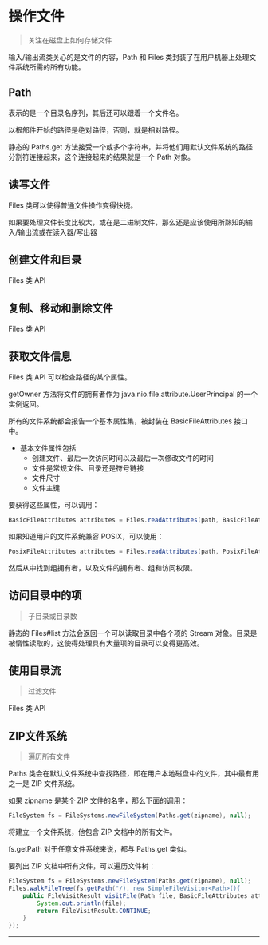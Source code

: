 #   操作文件

>   关注在磁盘上如何存储文件

输入/输出流类关心的是文件的内容，Path 和 Files 类封装了在用户机器上处理文件系统所需的所有功能。

##  Path

表示的是一个目录名序列，其后还可以跟着一个文件名。

以根部件开始的路径是绝对路径，否则，就是相对路径。

静态的 Paths.get 方法接受一个或多个字符串，并将他们用默认文件系统的路径分割符连接起来，这个连接起来的结果就是一个 Path 对象。

##  读写文件

Files 类可以使得普通文件操作变得快捷。

如果要处理文件长度比较大，或在是二进制文件，那么还是应该使用所熟知的输入/输出流或在读入器/写出器

##  创建文件和目录

Files 类 API

##  复制、移动和删除文件

Files 类 API

##  获取文件信息

Files 类 API 可以检查路径的某个属性。

getOwner 方法将文件的拥有者作为 java.nio.file.attribute.UserPrincipal 的一个实例返回。

所有的文件系统都会报告一个基本属性集，被封装在 BasicFileAttributes 接口中。

-   基本文件属性包括
    -   创建文件、最后一次访问时间以及最后一次修改文件的时间
    -   文件是常规文件、目录还是符号链接
    -   文件尺寸
    -   文件主键

要获得这些属性，可以调用：

```Java
BasicFileAttributes attributes = Files.readAttributes(path, BasicFileAttributes.class);
```

如果知道用户的文件系统兼容 POSIX，可以使用：

```Java
PosixFileAttributes attributes = Files.readAttributes(path, PosixFileAttributes.class);
```

然后从中找到组拥有者，以及文件的拥有者、组和访问权限。

##  访问目录中的项

>   子目录或目录数

静态的 Files#list 方法会返回一个可以读取目录中各个项的 Stream<Path> 对象。目录是被惰性读取的，这使得处理具有大量项的目录可以变得更高效。


##  使用目录流

>   过滤文件

Files 类 API

##  ZIP文件系统

>   遍历所有文件

Paths 类会在默认文件系统中查找路径，即在用户本地磁盘中的文件，其中最有用之一是 ZIP 文件系统。

如果 zipname 是某个 ZIP 文件的名字，那么下面的调用：

```Java
FileSystem fs = FileSystems.newFileSystem(Paths.get(zipname), null);
```

将建立一个文件系统，他包含 ZIP 文档中的所有文件。

fs.getPath 对于任意文件系统来说，都与 Paths.get 类似。

要列出 ZIP 文档中所有文件，可以遍历文件树：

```Java
FileSystem fs = FileSystems.newFileSystem(Paths.get(zipname), null);
Files.walkFileTree(fs.getPath("/), new SimpleFileVisitor<Path>(){
    public FileVisitResult visitFile(Path file, BasicFileAttributes attrs) throws IOException {
        System.out.println(file);
        return FileVisitResult.CONTINUE;
    }
});

```

----